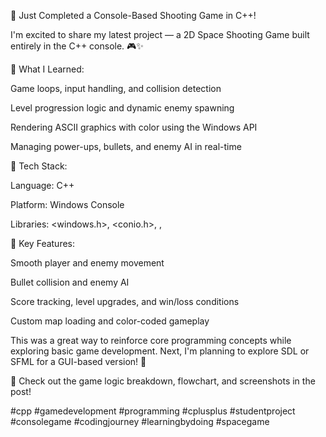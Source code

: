 🚀 Just Completed a Console-Based Shooting Game in C++!

I'm excited to share my latest project — a 2D Space Shooting Game built entirely in the C++ console. 🎮✨

🧠 What I Learned:

Game loops, input handling, and collision detection

Level progression logic and dynamic enemy spawning

Rendering ASCII graphics with color using the Windows API

Managing power-ups, bullets, and enemy AI in real-time

📌 Tech Stack:

Language: C++

Platform: Windows Console

Libraries: <windows.h>, <conio.h>, <ctime>, <fstream>

🎯 Key Features:

Smooth player and enemy movement

Bullet collision and enemy AI

Score tracking, level upgrades, and win/loss conditions

Custom map loading and color-coded gameplay

This was a great way to reinforce core programming concepts while exploring basic game development. Next, I'm planning to explore SDL or SFML for a GUI-based version! 🚀

🧩 Check out the game logic breakdown, flowchart, and screenshots in the post!

#cpp #gamedevelopment #programming #cplusplus #studentproject #consolegame #codingjourney #learningbydoing #spacegame
